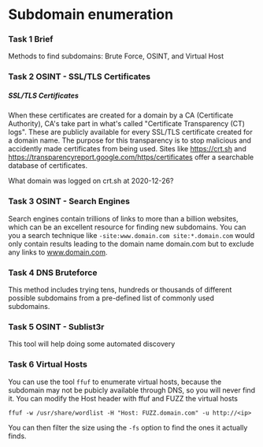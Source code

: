 # Subdomain enumeration
### Task 1 Brief
Methods to find subdomains: Brute Force, OSINT, and Virtual Host

### Task 2 OSINT - SSL/TLS Certificates
##### SSL/TLS Certificates
When these certificates are created for a domain by a CA (Certificate Authority), CA's take part in what's called "Certificate Transparency (CT) logs". These are publicly available for every SSL/TLS certificate created for a domain name. The purpose for this transparency is to stop malicious and accidently made certificates from being used. Sites like https://crt.sh and https://transparencyreport.google.com/https/certificates offer a searchable database of certificates.

What domain was logged on crt.sh at 2020-12-26?

### Task 3 OSINT - Search Engines
Search engines contain trillions of links to more than a billion websites, which can be an excellent resource for finding new subdomains. You can you a search technique like `-site:www.domain.com site:*.domain.com` would only contain results leading to the domain name domain.com but to exclude any links to www.domain.com.

### Task 4 DNS Bruteforce
This method includes trying tens, hundreds or thousands of different possible subdomains from a pre-defined list of commonly used subdomains.

### Task 5 OSINT - Sublist3r
This tool will help doing some automated discovery

### Task 6 Virtual Hosts
You can use the tool `ffuf` to enumerate virtual hosts, because the subdomain may not be pubicly available through DNS, so you will never find it. You can modify the Host header with ffuf and FUZZ the virtual hosts

`ffuf -w /usr/share/wordlist -H "Host: FUZZ.domain.com" -u http://<ip>`

You can then filter the size using the `-fs` option to find the ones it actually finds.


